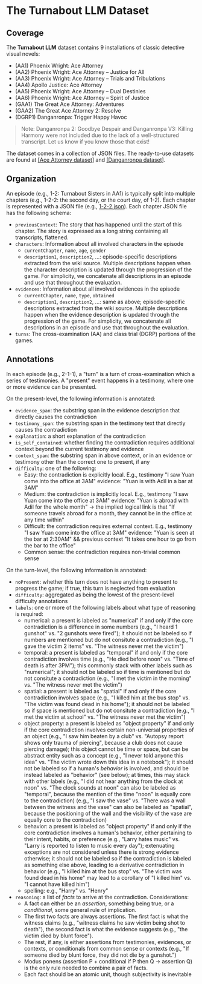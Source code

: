 # The Turnabout LLM Dataset

## Coverage

The **Turnabout LLM** dataset contains 9 installations of classic detective visual novels:
- (AA1) Phoenix Wright: Ace Attorney 
- (AA2) Phoenix Wright: Ace Attorney – Justice for All 
- (AA3) Phoenix Wright: Ace Attorney – Trials and Tribulations
- (AA4) Apollo Justice: Ace Attorney
- (AA5) Phoenix Wright: Ace Attorney – Dual Destinies
- (AA6) Phoenix Wright: Ace Attorney – Spirit of Justice
- (GAA1) The Great Ace Attorney: Adventures
- (GAA2) The Great Ace Attorney 2: Resolve
- (DGRP1) Danganronpa: Trigger Happy Havoc
> Note: Danganronpa 2: Goodbye Despair and Danganronpa V3: Killing Harmony were not included due to the lack of a well-structured transcript. Let us know if you know those that exist!

The dataset comes in a collection of JSON files. The ready-to-use datasets are found at [[Ace Attorney dataset]](aceattorney_data/final/) and [[Danganronpa dataset]](danganronpa_data/final/).

## Organization

An episode (e.g., 1-2: Turnabout Sisters in AA1) is typically split into multiple chapters (e.g., 1-2-2: the second day, or the court day, of 1-2). Each chapter is represented with a JSON file (e.g., [1-2-2.json](aceattorney_data/final/1-2-2_Turnabout_Sisters.json)). Each chapter JSON file has the following schema:
- `previousContext`: The story that has happened until the start of this chapter. The story is expressed as a long string containing all transcripts, flattened.
- `characters`: Information about all involved characters in the episode
    - `currentChapter`, `name`, `age`, `gender`
    - `description1`, `description2`, ...: episode-specific descriptions extracted from the wiki source. Multiple descriptions happen when the character description is updated through the progression of the game. For simplicity, we concatenate all descriptions in an episode and use that throughout the evaluation.
- `evidences`: Information about all involved evidences in the episode
    - `currentChapter`, `name`, `type`, `obtained`
    - `description1`, `description2`, ...: same as above; episode-specific descriptions extracted from the wiki source. Multiple descriptions happen when the evidence description is updated through the progression of the game. For simplicity, we concatenate all descriptions in an episode and use that throughout the evaluation.
- `turns`: The cross-examination (AA) and class trial (DGRP) portions of the games.

## Annotations

In each episode (e.g., 2-1-1), a "turn" is a turn of cross-examination which a series of testimonies. A "present" event happens in a testimony, where one or more evidence can be presented. 

On the present-level, the following information is annotated:
- `evidence_span`: the substring span in the evidence description that directly causes the contradiction
- `testimony_span`: the substring span in the testimony text that directly causes the contradiction
- `explanation`: a short explanation of the contradiction
- `is_self_contained`: whether finding the contradiction requires additional context beyond the current testimony and evidence
- `context_span`: the substring span in above context, or in an evidence or testimony other than the correct one to present, if any
- `difficulty`: one of the following:
    - Easy: the contradiction is explicitly local. E.g., testimony "I saw Yuan come into the office at 3AM" evidence: "Yuan is with Adil in a bar at 3AM"
    - Medium: the contradiction is implicitly local. E.g., testimony "I saw Yuan come into the office at 3AM" evidence: "Yuan is abroad with Adil for the whole month" -> the implied logical link is that "If someone travels abroad for a month, they cannot be in the office at any time within"
    - Difficult: the contradiction requires external context. E.g., testimony "I saw Yuan come into the office at 3AM" evidence: "Yuan is seen at the bar at 2:30AM" && previous context "It takes one hour to go from the bar to the office"
    - Common sense: the contradiction requires non-trivial common sense

On the turn-level, the following information is annotated:
- `noPresent`: whether this turn does not have anything to present to progress the game; if true, this turn is neglected from evaluation
- `difficulty`: aggregated as being the lowest of the present-level difficulty annotations
- `labels`: one or more of the following labels about what type of reasoning is required:
    - numerical: a present is labeled as "numerical" if and only if the core contradiction is a difference in some numbers (e.g., "I heard 1 gunshot" vs. "2 gunshots were fired"); it should not be labeled so if numbers are mentioned but do not consitute a contradiction (e.g., "I gave the victim 2 items" vs. "The witness never met the victim")
    - temporal: a present is labeled as "temporal" if and only if the core contradiction involves time (e.g., "He died before noon" vs. "Time of death is after 3PM"); this commonly stack with other labels such as "numerical"; it should not be labeled so if time is mentioned but do not consitute a contradiction (e.g., "I met the victim in the morning" vs. "The witness never met the victim")
    - spatial: a present is labeled as "spatial" if and only if the core contradiction involves space (e.g., "I killed him at the bus stop" vs. "The victim was found dead in his home"); it should not be labeled so if space is mentioned but do not consitute a contradiction (e.g., "I met the victim at school" vs. "The witness never met the victim")
    - object property: a present is labeled as "object property" if and only if the core contradiction involves certain non-universal properties of an object (e.g., "I saw him beaten by a club" vs. "Autopsy report shows only trauma of piercing", because a club does not cause piercing damage); this object cannot be time or space, but can be abstract entity such as a concept (e.g., "I never told anyone this idea" vs. "The victim wrote down this idea in a notebook"); it should not be labeled so if a human's *behavior* is involved, and should be instead labeled as "behavior" (see below); at times, this may stack with other labels (e.g., "I did not hear anything from the clock at noon" vs. "The clock sounds at noon" can also be labeled as "temporal", because the mention of the time "noon" is equally core to the contradiction) (e.g., "I saw the vase" vs. "There was a wall between the witness and the vase" can also be labeled as "spatial", because the positioning of the wall and the visibility of the vase are equally core to the contradiction)
    - behavior: a present is labeled as "object property" if and only if the core contradiction involves a human's behavior, either pertaining to their intent, habits, or preference (e.g., "Larry hates music" vs. "Larry is reported to listen to music every day"); extenuating exceptions are not considered unless there is strong evidence otherwise; it should not be labeled so if the contradiction is labeled as something else above, leading to a derivative contradiction in behavior (e.g., "I killed him at the bus stop" vs. "The victim was found dead in his home" may lead to a corollary of "I killed him" vs. "I cannot have killed him")
    - spelling: e.g., "Harry" vs. "Henry"
- `reasoning`: a list of *facts* to arrive at the contradiction. Considerations:
    - A fact can either be an *assertion*, something being true, or a *conditional*, some general rule of implication.
    - The first two facts are always assertions. The first fact is what the witness claims (e.g., "witness claims he saw victim being shot to death"), the second fact is what the evidence suggests (e.g., "the victim died by blunt force"). 
    - The rest, if any, is either assertions from testimonies, evidences, or contexts, or conditionals from common sense or contexts (e.g., "If someone died by blunt force, they did not die by a gunshot.")
    - Modus ponens (assertion P + conditional if P then Q → assertion Q) is the only rule needed to combine a pair of facts.
    - Each fact should be an atomic unit, though subjectivity is inevitable